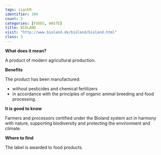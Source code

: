 ```yaml
---
tags: signEN
identifier: 104
count: 2
categories: [FOODS, WASTE]
title: BIOLAND
visit: "http://www.bioland.de/bioland/bioland.html"
class: 3
---
```

**What does it mean?**

A product of modern agricultural production.

**Benefits**

The product has been manufactured:
- without pesticides and chemical fertilizers
- in accordance with the principles of organic animal breeding and food processing.

**It is good to know**

Farmers and processors certified under the Bioland system act in harmony with nature, supporting biodiversity and protecting the environment and climate.

**Where to find**

The label is awarded to food products.